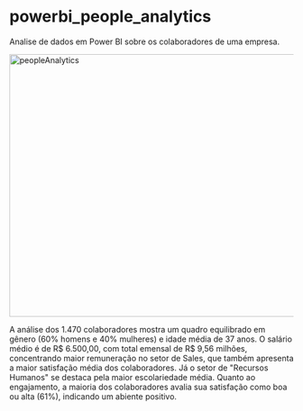 # powerbi_people_analytics
Analise de dados em Power BI sobre os colaboradores de uma empresa. 

<img width="827" height="466" alt="peopleAnalytics" src="https://github.com/user-attachments/assets/6ad35b7f-1728-40b7-aadf-763b19131ebb" />

A análise dos 1.470 colaboradores mostra um quadro equilibrado em gênero (60% homens e 40% mulheres) e idade média de 37 anos. O salário médio é de R$ 6.500,00, com total emensal de R$ 9,56 milhões, concentrando maior remuneração no setor de Sales, que também apresenta a maior satisfação média dos colaboradores. Já o setor de "Recursos Humanos" se destaca pela maior escolariedade média. Quanto ao engajamento, a maioria dos colaboradores avalia sua satisfação como boa ou alta (61%), indicando um abiente positivo. 
